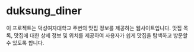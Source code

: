 # duksung_diner
이 프로젝트는 덕성여자대학교 주변의 맛집 정보를 제공하는 웹사이트입니다. 맛집 목록, 맛집에 대한 상세 정보 및 위치를 제공하여 사용자가 쉽게 맛집을 탐색하고 방문할 수 있도록 합니다.
